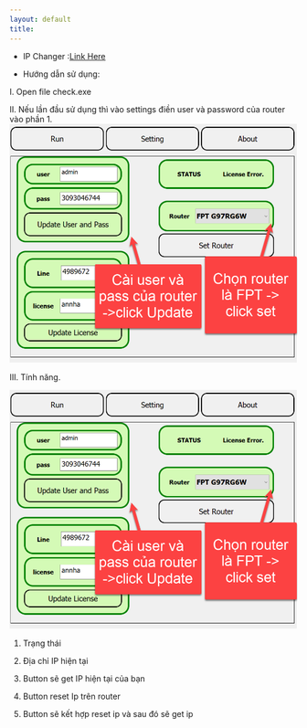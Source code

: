 ```yaml
---
layout: default
title: 
---
```


- IP Changer :[Link Here](https://drive.google.com/file/d/1AESvJ4dDqRdheqZgXOJwpIzmyrmV9M3d) 

- Hướng dẫn sử dụng:

I. Open file check.exe

II. Nếu lần đầu sử dụng thì vào settings điền user và password của router vào phần 1.
<img src="/docs/tool/pics/toolchanger.png" alt="Flowers in Chania" > 


III. Tính năng.

<img src="/docs/tool/pics/toolchanger.png" alt="Flowers in Chania" > 

1. Trạng thái

2. Địa chỉ IP hiện tại

3. Button sẽ get IP hiện tại của bạn

4. Button reset Ip trên router

5. Button sẽ kết hợp reset ip và sau đó sẽ get ip